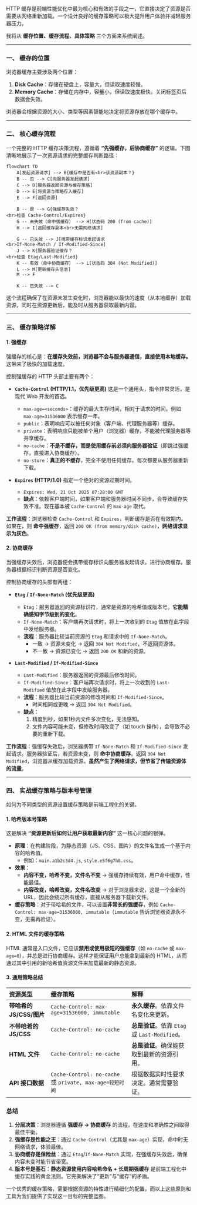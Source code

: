 HTTP 缓存是前端性能优化中最为核心和有效的手段之一，它直接决定了资源是否需要从网络重新加载。一个设计良好的缓存策略可以极大提升用户体验并减轻服务器压力。

我将从 **缓存位置、缓存流程、具体策略** 三个方面来系统阐述。

---

### 一、 缓存的位置

浏览器缓存主要涉及两个位置：

1.  **Disk Cache**：存储在硬盘上，容量大，但读取速度较慢。
2.  **Memory Cache**：存储在内存中，容量小，但读取速度极快。关闭标签页后数据会失效。

浏览器会根据资源的大小、类型等因素智能地决定将资源存放在哪个缓存中。

---

### 二、 核心缓存流程

一个完整的 HTTP 缓存决策流程，遵循着 **“先强缓存，后协商缓存”** 的逻辑。下图清晰地展示了一次资源请求的完整缓存判断路径：

```mermaid
flowchart TD
    A[发起资源请求] --> B{缓存中是否有<br>该资源副本？}
    B -- 否 --> C[向服务器发起请求]
    C --> D[服务器返回资源与缓存策略]
    D --> E[将资源与策略存入缓存]
    E --> F[返回资源]

    B -- 是 --> G{强缓存失效？
<br>检查 Cache-Control/Expires}
    G -- 未失效（命中强缓存） --> H[状态码 200 (from cache)]
    H --> I[返回缓存副本<br>无需网络请求]

    G -- 已失效 --> J[携带缓存标识发起请求
<br>If-None-Match / If-Modified-Since]
    J --> K{服务器验证缓存？
<br>检查 Etag/Last-Modified}
    K -- 有效（命中协商缓存） --> L[状态码 304 (Not Modified)]
    L --> M[更新缓存头信息]
    M --> F

    K -- 已失效 --> C
```

这个流程确保了在资源未发生变化时，浏览器能以最快的速度（从本地缓存）加载资源，同时在资源更新后，能及时从服务器获取最新内容。

---

### 三、 缓存策略详解

#### 1. 强缓存

强缓存的核心是：**在缓存失效前，浏览器不会与服务器通信，直接使用本地缓存。** 这带来了极快的加载速度。

控制强缓存的 HTTP 头部主要有两个：

*   **`Cache-Control` (HTTP/1.1，优先级更高)**
    这是一个通用头，指令非常灵活，是现代 Web 开发的首选。
    *   `max-age=<seconds>`：缓存的最大生存时间，相对于请求的时间。例如 `max-age=31536000` 表示缓存一年。
    *   `public`：表明响应可以被任何对象（客户端、代理服务器等）缓存。
    *   `private`：表明响应只能被单个用户（浏览器）缓存，不能被代理服务器等共享缓存。
    *   `no-cache`：**不是不缓存，而是使用缓存前必须向服务器验证**（即跳过强缓存，直接进入协商缓存）。
    *   `no-store`：**真正的不缓存**，完全不使用任何缓存。每次都要从服务器重新下载。

*   **`Expires` (HTTP/1.0)**
    指定一个绝对的资源过期时间。
    *   `Expires: Wed, 21 Oct 2025 07:28:00 GMT`
    *   **缺点**：依赖客户端时间，如果客户端和服务器时间不同步，会导致缓存失效不准。现在基本被 `Cache-Control` 的 `max-age` 取代。

**工作流程**：浏览器检查 `Cache-Control` 和 `Expires`，判断缓存是否在有效期内。如果在，则 **命中强缓存**，返回 `200 OK (from memory/disk cache)`，**网络请求显示为灰色**。

#### 2. 协商缓存

当强缓存失效后，浏览器便会携带缓存标识向服务器发起请求，进行协商缓存。服务器根据标识判断资源是否变化。

控制协商缓存的头部有两组：

*   **`Etag` / `If-None-Match` (优先级更高)**
    *   `Etag`：服务器返回的资源标识符，通常是资源的哈希值或版本号。**它能精确感知字节级别的变化**。
    *   `If-None-Match`：客户端再次请求时，将上一次收到的 `Etag` 值放在此字段中发给服务器。
    *   **流程**：服务器比较当前资源的 `Etag` 和请求中的 `If-None-Match`。
        *   一致 -> 资源未变化 -> 返回 `304 Not Modified`，不返回资源体。
        *   不一致 -> 资源已变化 -> 返回 `200 OK` 和新的资源。

*   **`Last-Modified` / `If-Modified-Since`**
    *   `Last-Modified`：服务器返回的资源最后修改时间。
    *   `If-Modified-Since`：客户端再次请求时，将上一次收到的 `Last-Modified` 值放在此字段中发给服务器。
    *   **流程**：服务器比较当前资源的修改时间和 `If-Modified-Since`。
        *   时间相同或更晚 -> 返回 `304 Not Modified`。
    *   **缺点**：
        1.  精度到秒，如果1秒内文件多次变化，无法感知。
        2.  文件内容可能未变，但修改时间改变了（如 touch 操作），会导致不必要的重新下载。

**工作流程**：强缓存失效后，浏览器携带 `If-None-Match` 和 `If-Modified-Since` 发起请求。服务器验证后，若资源未变，则 **命中协商缓存**，返回 `304 Not Modified`，浏览器从缓存加载资源。**虽然产生了网络请求，但节省了传输资源体的流量**。

---

### 四、 实战缓存策略与版本号管理

如何为不同类型的资源设置缓存策略是前端工程化的关键。

#### 1. 哈希版本号策略

这是解决 **“资源更新后如何让用户获取最新内容”** 这一核心问题的银弹。

*   **原理**：在构建阶段，为静态资源（JS、CSS、图片）的文件名生成一个基于内容的哈希值。
    *   例如：`main.a1b2c3d4.js`, `style.e5f6g7h8.css`。
*   **效果**：
    *   **内容不变，哈希不变，文件名不变** -> 强缓存持续有效，用户命中缓存，性能最佳。
    *   **内容改变，哈希改变，文件名改变** -> 对于浏览器来说，这是一个全新的 URL，因此会绕过所有缓存，直接从服务器下载新文件。
*   **缓存策略**：对于带哈希的文件，可以设置**非常长的强缓存**，例如 `Cache-Control: max-age=31536000, immutable`（`immutable` 告诉浏览器资源永不变，无需再验证）。

#### 2. HTML 文件的缓存策略

HTML 通常是入口文件，它应该**禁用或使用极短的强缓存**（如 `no-cache` 或 `max-age=0`），并总是进行协商缓存。这样才能保证用户总能拿到最新的 HTML，从而通过其中引用的新哈希值资源文件来加载最新的静态资源。

#### 3. 通用策略总结

| 资源类型 | 缓存策略 | 解释 |
| :--- | :--- | :--- |
| **带哈希的 JS/CSS/图片** | `Cache-Control: max-age=31536000, immutable` | **永久缓存**。依靠文件名变化来更新。 |
| **不带哈希的 JS/CSS** | `Cache-Control: no-cache` | **总是验证**。依靠 `Etag` 或 `Last-Modified`。 |
| **HTML 文件** | `Cache-Control: no-cache` | **总是验证**。确保能获取到最新的资源引用。 |
| **API 接口数据** | `Cache-Control: no-cache` 或 `private, max-age=较短时间` | 根据数据实时性要求决定。通常需要验证。 |

### 总结

1.  **分层决策**：浏览器遵循 **强缓存 -> 协商缓存** 的流程，在速度和准确性之间取得最佳平衡。
2.  **强缓存是性能之王**：通过 `Cache-Control`（尤其是 `max-age`）实现，命中时无网络请求，体验最佳。
3.  **协商缓存是保险丝**：通过 `Etag`/`If-None-Match` 实现，在强缓存失效后，确保内容未变时能节省带宽。
4.  **版本号是基石**：**静态资源使用内容哈希命名 + 长周期强缓存** 是前端工程化中缓存实践的黄金法则。它完美解决了“更新”与“缓存”的矛盾。

一个优秀的缓存策略，需要根据资源的特性进行精细化的配置，而以上这些原则和工具为我们提供了实现这一目标的完整蓝图。